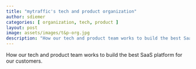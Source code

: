 ```yaml
---
title: "mytraffic's tech and product organization"
author: sdiemer
categories: [ organization, tech, product ]
layout: post
image: assets/images/t&p-org.jpg
description: "How our tech and product team works to build the best SaaS platform for our customers."
---
```


How our tech and product team works to build the best SaaS platform for our customers.
